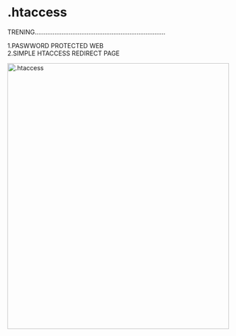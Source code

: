 # .htaccess
TRENING.........................................................................

1.PASWWORD PROTECTED WEB</br>
2.SIMPLE HTACCESS REDIRECT PAGE

<img src="https://www.drupal.org/files/project-images/htaccess.jpg" alt=".htaccess" width="500" height="600">
